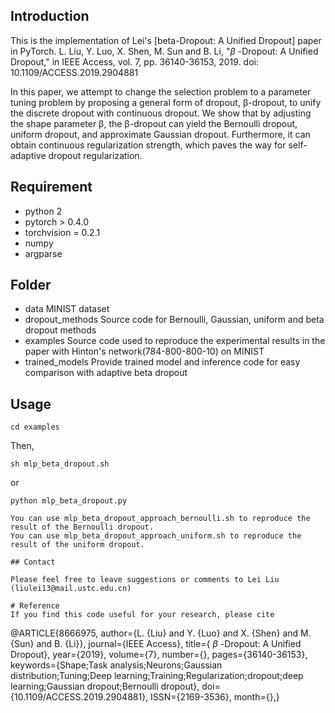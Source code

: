 ## Introduction
This is the implementation of Lei's [beta-Dropout: A Unified Dropout] paper in PyTorch.
L. Liu, Y. Luo, X. Shen, M. Sun and B. Li, "$\beta$ -Dropout: A Unified Dropout," in IEEE Access, vol. 7, pp. 36140-36153, 2019.
doi: 10.1109/ACCESS.2019.2904881

In this paper, we attempt to change the selection problem to a parameter tuning problem by proposing a general form of dropout, β-dropout, to unify the discrete dropout with continuous dropout.
We show that by adjusting the shape parameter β, the β-dropout can yield the Bernoulli dropout, uniform dropout, and approximate Gaussian dropout. Furthermore, it can obtain continuous regularization strength, which paves the way for self-adaptive dropout regularization.

## Requirement
* python 2
* pytorch > 0.4.0
* torchvision = 0.2.1
* numpy
* argparse

## Folder 
* data               MINIST dataset
* dropout_methods    Source code for Bernoulli, Gaussian, uniform and beta dropout methods
* examples           Source code used to reproduce the experimental results in the paper with Hinton's network(784-800-800-10) on MINIST
* trained_models     Provide trained model and inference code for easy comparison with adaptive beta dropout

## Usage
```
cd examples
```
Then,
```
sh mlp_beta_dropout.sh
```
or

```
python mlp_beta_dropout.py

You can use mlp_beta_dropout_approach_bernoulli.sh to reproduce the result of the Bernoulli dropout.
You can use mlp_beta_dropout_approach_uniform.sh to reproduce the result of the uniform dropout.

## Contact

Please feel free to leave suggestions or comments to Lei Liu (liulei13@mail.ustc.edu.cn)

# Reference
If you find this code useful for your research, please cite
```
@ARTICLE{8666975,
author={L. {Liu} and Y. {Luo} and X. {Shen} and M. {Sun} and B. {Li}},
journal={IEEE Access},
title={ $\beta$ -Dropout: A Unified Dropout},
year={2019},
volume={7},
number={},
pages={36140-36153},
keywords={Shape;Task analysis;Neurons;Gaussian distribution;Tuning;Deep learning;Training;Regularization;dropout;deep learning;Gaussian dropout;Bernoulli dropout},
doi={10.1109/ACCESS.2019.2904881},
ISSN={2169-3536},
month={},}
```

